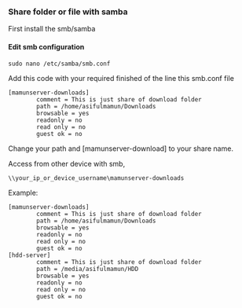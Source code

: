 ### Share folder or file with samba
First install the smb/samba

#### Edit smb configuration
```
sudo nano /etc/samba/smb.conf
```

Add this code with your required finished of the line this smb.conf file
```
[mamunserver-downloads]
        comment = This is just share of download folder
        path = /home/asifulmamun/Downloads
        browsable = yes
        readonly = no
        read only = no
        guest ok = no
```
Change your path and [mamunserver-download] to your share name.

Access from other device with smb, 
```
\\your_ip_or_device_username\mamunserver-downloads
```

Example:
```
[mamunserver-downloads]
        comment = This is just share of download folder
        path = /home/asifulmamun/Downloads
        browsable = yes
        readonly = no
        read only = no
        guest ok = no
[hdd-server]
        comment = This is just share of download folder
        path = /media/asifulmamun/HDD
        browsable = yes
        readonly = no
        read only = no
        guest ok = no
```